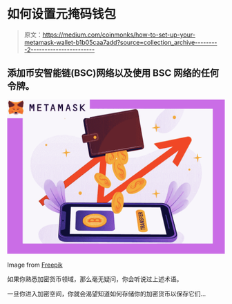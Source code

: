 # 如何设置元掩码钱包

> 原文：<https://medium.com/coinmonks/how-to-set-up-your-metamask-wallet-b1b05caa7add?source=collection_archive---------2----------------------->

## 添加币安智能链(BSC)网络以及使用 BSC 网络的任何令牌。

![](img/cf62a09280a3b771a6161777e43420b6.png)

Image from [Freepik](https://www.freepik.com/free-vector/gradient-cryptocurrency-concept-with-wallet_20059359.htm#query=crypto%20wallet&position=1&from_view=search)

如果你熟悉加密货币领域，那么毫无疑问，你会听说过上述术语。

一旦你进入加密空间，你就会渴望知道如何存储你的加密货币以保存它们…